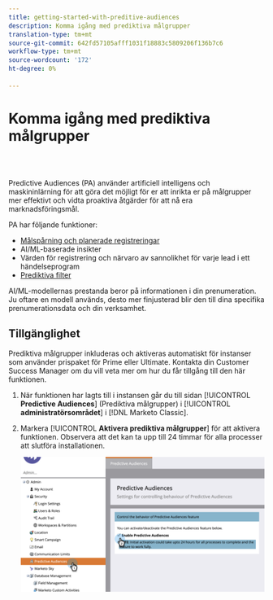 ```yaml
---
title: getting-started-with-preditive-audiences
description: Komma igång med prediktiva målgrupper
translation-type: tm+mt
source-git-commit: 642fd57105afff1031f18883c5809206f136b7c6
workflow-type: tm+mt
source-wordcount: '172'
ht-degree: 0%

---
```



# Komma igång med prediktiva målgrupper

<br> 

Predictive Audiences (PA) använder artificiell intelligens och maskininlärning för att göra det möjligt för er att inrikta er på målgrupper mer effektivt och vidta proaktiva åtgärder för att nå era marknadsföringsmål.

PA har följande funktioner:

* [Målspårning och planerade registreringar](/help/sky/understanding-goal-tracking-and-projected-registrations.md)
* AI/ML-baserade insikter
* Värden för registrering och närvaro av sannolikhet för varje lead i ett händelseprogram
* [Prediktiva filter](/help/sky/predictive-filters.md)

AI/ML-modellernas prestanda beror på informationen i din prenumeration. Ju oftare en modell används, desto mer finjusterad blir den till dina specifika prenumerationsdata och din verksamhet.

## Tillgänglighet

Prediktiva målgrupper inkluderas och aktiveras automatiskt för instanser som använder prispaket för Prime eller Ultimate. Kontakta din Customer Success Manager om du vill veta mer om hur du får tillgång till den här funktionen.

1. När funktionen har lagts till i instansen går du till sidan [!UICONTROL **Predictive Audiences**] (Prediktiva målgrupper) i [!UICONTROL **administratörsområdet**] i [!DNL Marketo Classic].

1. Markera [!UICONTROL **Aktivera prediktiva målgrupper**] för att aktivera funktionen. Observera att det kan ta upp till 24 timmar för alla processer att slutföra installationen.

   ![Bild ett](/help/sky/assets/predictive-audiences/getting-started-with-predictive-audiences/getting-started-with-predictive-audiences-1.png)
